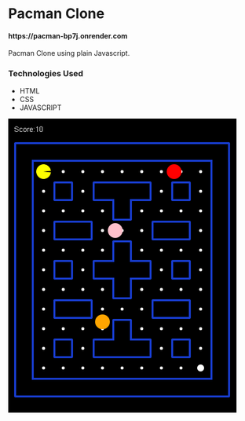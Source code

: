 <h1>Pacman Clone</h1>
<h4>https://pacman-bp7j.onrender.com</h4>

Pacman Clone using plain Javascript.

<h3>Technologies Used</h3>
<ul>
<li>HTML </li>
<li>CSS</li>
<li>JAVASCRIPT</li>
</ul>

<img src="https://github.com/paulsgz/Pacman/blob/master/Pacman.png?raw=true">
